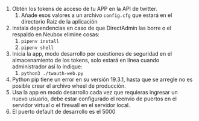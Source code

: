 1. Obtén los tokens de acceso de tu APP en la API de twitter.
   1. Añade esos valores a un archivo `config.cfg` que estará en el directorio Raíz de la aplicación
2. Instala dependencias en caso de que DirectAdmin las borre o el respaldo en Neubox elimine cosas:
   1. `pipenv install`
   2. `pipenv shell`
3. Inicia la app, modo desarrollo por cuestiones de seguridad en el almacenamiento de los tokens, solo estará en línea cuando administrador así lo indique:
   1. `python3 ./twauth-web.py`
4. Python pip tiene un error en su versión 19.3.1, hasta que se arregle no es posible crear el archivo wheel de producción.
5. Usa la app en modo desarrollo cada vez que requieras ingresar un nuevo usuario, debe estar configurado el reenvio de puertos en el servidor virtual o el firewall en el servidor local.
6. El puerto default de desarrollo es el 5000
